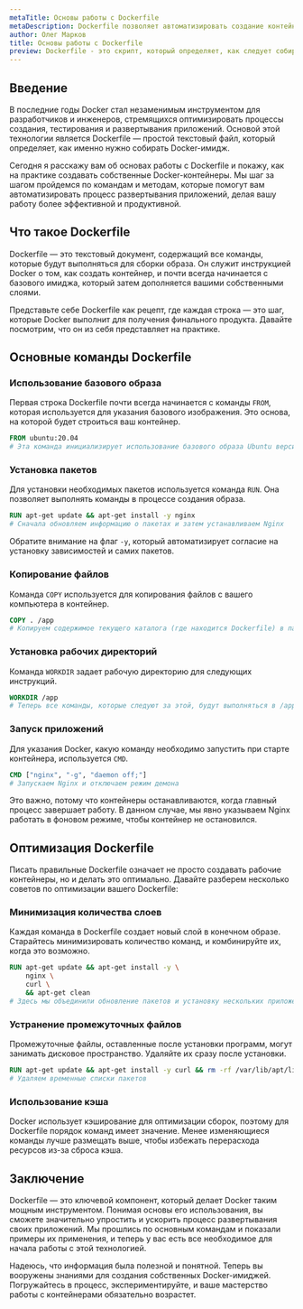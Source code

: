 ```yaml
---
metaTitle: Основы работы с Dockerfile
metaDescription: Dockerfile позволяет автоматизировать создание контейнеров. Узнайте о его базовых командах и их использовании для создания Docker-имиджей
author: Олег Марков
title: Основы работы с Dockerfile
preview: Dockerfile - это скрипт, который определяет, как следует собирать Docker-имиджи. Пошагово изучите создание и оптимизацию Docker-контейнеров
---
```


## Введение

В последние годы Docker стал незаменимым инструментом для разработчиков и инженеров, стремящихся оптимизировать процессы создания, тестирования и развертывания приложений. Основой этой технологии является Dockerfile — простой текстовый файл, который определяет, как именно нужно собирать Docker-имидж.

Сегодня я расскажу вам об основах работы с Dockerfile и покажу, как на практике создавать собственные Docker-контейнеры. Мы шаг за шагом пройдемся по командам и методам, которые помогут вам автоматизировать процесс развертывания приложений, делая вашу работу более эффективной и продуктивной.

## Что такое Dockerfile

Dockerfile — это текстовый документ, содержащий все команды, которые будут выполняться для сборки образа. Он служит инструкцией Docker о том, как создать контейнер, и почти всегда начинается с базового имиджа, который затем дополняется вашими собственными слоями.

Представьте себе Dockerfile как рецепт, где каждая строка — это шаг, которые Docker выполнит для получения финального продукта. Давайте посмотрим, что он из себя представляет на практике.

## Основные команды Dockerfile

### Использование базового образа

Первая строка Dockerfile почти всегда начинается с команды `FROM`, которая используется для указания базового изображения. Это основа, на которой будет строиться ваш контейнер.

```dockerfile
FROM ubuntu:20.04
# Эта команда инициализирует использование базового образа Ubuntu версии 20.04
```

### Установка пакетов

Для установки необходимых пакетов используется команда `RUN`. Она позволяет выполнять команды в процессе создания образа.

```dockerfile
RUN apt-get update && apt-get install -y nginx
# Сначала обновляем информацию о пакетах и затем устанавливаем Nginx
```

Обратите внимание на флаг `-y`, который автоматизирует согласие на установку зависимостей и самих пакетов.

### Копирование файлов

Команда `COPY` используется для копирования файлов с вашего компьютера в контейнер.

```dockerfile
COPY . /app
# Копируем содержимое текущего каталога (где находится Dockerfile) в папку /app внутри контейнера
```

### Установка рабочих директорий

Команда `WORKDIR` задает рабочую директорию для следующих инструкций.

```dockerfile
WORKDIR /app
# Теперь все команды, которые следуют за этой, будут выполняться в /app директории
```

### Запуск приложений

Для указания Docker, какую команду необходимо запустить при старте контейнера, используется `CMD`.

```dockerfile
CMD ["nginx", "-g", "daemon off;"]
# Запускаем Nginx и отключаем режим демона
```

Это важно, потому что контейнеры останавливаются, когда главный процесс завершает работу. В данном случае, мы явно указываем Nginx работать в фоновом режиме, чтобы контейнер не остановился.

## Оптимизация Dockerfile

Писать правильные Dockerfile означает не просто создавать рабочие контейнеры, но и делать это оптимально. Давайте разберем несколько советов по оптимизации вашего Dockerfile:

### Минимизация количества слоев

Каждая команда в Dockerfile создает новый слой в конечном образе. Старайтесь минимизировать количество команд, и комбинируйте их, когда это возможно.

```dockerfile
RUN apt-get update && apt-get install -y \
    nginx \
    curl \
    && apt-get clean
# Здесь мы объединили обновление пакетов и установку нескольких приложений в одну команду
```

### Устранение промежуточных файлов

Промежуточные файлы, оставленные после установки программ, могут занимать дисковое пространство. Удаляйте их сразу после установки.

```dockerfile
RUN apt-get update && apt-get install -y curl && rm -rf /var/lib/apt/lists/*
# Удаляем временные списки пакетов
```

### Использование кэша

Docker использует кэширование для оптимизации сборок, поэтому для Dockerfile порядок команд имеет значение. Менее изменяющиеся команды лучше размещать выше, чтобы избежать перерасхода ресурсов из-за сброса кэша.

## Заключение

Dockerfile — это ключевой компонент, который делает Docker таким мощным инструментом. Понимая основы его использования, вы сможете значительно упростить и ускорить процесс развертывания своих приложений. Мы прошлись по основным командам и показали примеры их применения, и теперь у вас есть все необходимое для начала работы с этой технологией.

Надеюсь, что информация была полезной и понятной. Теперь вы вооружены знаниями для создания собственных Docker-имиджей. Погружайтесь в процесс, экспериментируйте, и ваше мастерство работы с контейнерами обязательно возрастет.